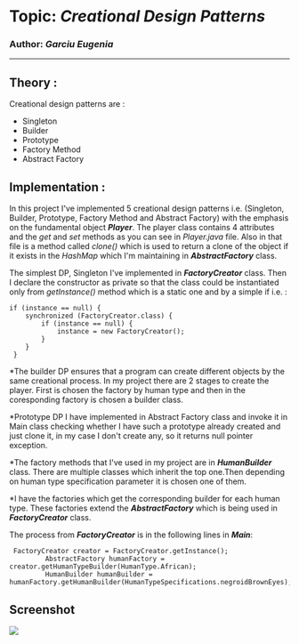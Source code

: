 # Topic: *Creational Design Patterns*
### Author: *Garciu Eugenia*
------
## Theory :
Creational design patterns are :

   * Singleton
   * Builder
   * Prototype
   * Factory Method
   * Abstract Factory
   
## Implementation :
In this project I've implemented 5 creational design patterns i.e. (Singleton, Builder, Prototype, Factory Method and Abstract Factory) with the emphasis on the fundamental object _**Player**_. The player class contains 4 attributes and the *get* and *set* methods as you can see in *Player.java* file. Also in that file is a method called *clone()* which is used to return a clone of the object if it exists in the *HashMap* which I'm maintaining in _**AbstractFactory**_ class.

The simplest DP, Singleton I've implemented in _**FactoryCreator**_ class. Then I declare the constructor as private so that the class could be instantiated only from _getInstance()_ method which is a static one and by a simple if i.e. : 
~~~
if (instance == null) {
    synchronized (FactoryCreator.class) {
        if (instance == null) {
            instance = new FactoryCreator();
        }
    }
 }
 ~~~
*The builder DP ensures that a program can create different objects by the same creational process. In my project there are 2 stages to create the player. First is chosen the factory by human type and then in the coresponding factory is chosen a builder class. 

*Prototype DP I have implemented in Abstract Factory class and invoke it in Main class checking whether I have such a prototype already created and just clone it, in my case I don't create any, so it returns null pointer exception.

*The factory methods that I've used in my project are in _**HumanBuilder**_ class. There are multiple classes which inherit the top one.Then depending on human type specification parameter it is chosen one of them.

*I have the factories which get the corresponding builder for each human type. These factories extend the _**AbstractFactory**_ which is being used in _**FactoryCreator**_ class. 

The process from _**FactoryCreator**_ is in the following lines in _**Main**_:
~~~
 FactoryCreator creator = FactoryCreator.getInstance();
         AbstractFactory humanFactory = creator.getHumanTypeBuilder(HumanType.African);
         HumanBuilder humanBuilder = humanFactory.getHumanBuilder(HumanTypeSpecifications.negroidBrownEyes);
~~~

## Screenshot
![](//Users/janegarciu/Documents/TMPS/Lab1/screenshot.png)
